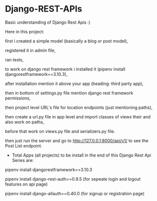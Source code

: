 # Django-REST-APIs

Basic understanding of Django Rest Apis :)

Here in this project: 

first i created a simple model (basically a blog or post model),

registered it in admin file,

ran tests,

to work on django rest framework i installed it (pipenv install djangorestframework==3.10.3),

after installation mention it above your app (heading: third party app),

then in bottom of settings.py file mention django rest framework permissions,

then project level URL's file for location endpoints (just mentioning paths),

then create a url.py file in app level and import classes of views their and also work on paths,

before that work on views.py file and serializers.py file.

then just run the server and go to http://127.0.0.1:8000/api/v1/ to see the Post List endpoint.


* Total Apps (all projects) to be install in the end of this Django Rest Api Series are:

pipenv install djangorestframework==3.10.3

pipenv install django-rest-auth==0.9.5     (for sepeate login and logout features on api page)

pipenv install django-allauth==0.40.0      (for signup or registration page)
